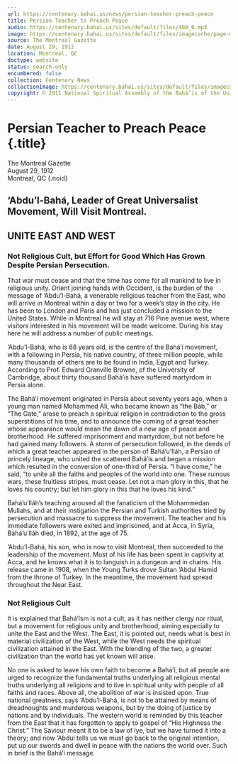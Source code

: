 ```yaml
---
url: https://centenary.bahai.us/news/persian-teacher-preach-peace
title: Persian Teacher to Preach Peace
audio: https://centenary.bahai.us/sites/default/files/408_0.mp3
image: https://centenary.bahai.us/sites/default/files/imagecache/page-main-image/images/press_clippings/08-29-1912_The_Montreal_Gazette_Persian_Teach_to_Preach_Peace.png
source: The Montreal Gazette
date: August 29, 1912
location: Montreal, QC
doctype: website
status: search-only
encumbered: false
collection: Centenary News
collectionImage: https://centenary.bahai.us/sites/default/files/imagecache/theme-image/main_image/abdulbaha-overview-small_0.jpg
copyright: © 2011 National Spiritual Assembly of the Bahá’ís of the United States
---
```



# Persian Teacher to Preach Peace {.title}

The Montreal Gazette  
August 29, 1912  
Montreal, QC
{.noid}  



‘Abdu’l-Bahá, Leader of Great Universalist Movement, Will Visit Montreal.
-------------------------------------------------------------------------

UNITE EAST AND WEST
-------------------

### Not Religious Cult, but Effort for Good Which Has Grown Despite Persian Persecution.

That war must cease and that the time has come for all mankind to live in religious unity. Orient joining hands with Occident, is the burden of the message of ‘Abdu’l-Bahá, a venerable religious teacher from the East, who will arrive in Montreal within a day or two for a week’s stay in the city. He has been to London and Paris and has just concluded a mission to the United States. While in Montreal he will stay at 716 Pine avenue west, where visitors interested in his movement will be made welcome. During his stay here he will address a number of public meetings.

‘Abdu’l-Bahá, who is 68 years old, is the centre of the Bahá’í movement, with a following in Persia, his native country, of three million people, while many thousands of others are to be found in India, Egypt and Turkey. According to Prof. Edward Granville Browne, of the University of Cambridge, about thirty thousand Bahá’ís have suffered martyrdom in Persia alone.

The Bahá’í movement originated in Persia about seventy years ago, when a young man named Mohammed Ali, who became known as “the Báb,” or “The Gate,” arose to preach a spiritual religion in contradiction to the gross superstitions of his time, and to announce the coming of a great teacher whose appearance would mean the dawn of a new age of peace and brotherhood. He suffered imprisonment and martyrdom, but not before he had gained many followers. A storm of persecution followed, in the deeds of which a great teacher appeared in the person of Bahá’u’lláh, a Persian of princely lineage, who united the scattered Bahá’ís and began a mission which resulted in the conversion of one-third of Persia. “I have come,” he said, “to unite all the faiths and peoples of the world into one. These ruinous wars, these fruitless stripes, must cease. Let not a man glory in this, that he loves his country; but let him glory in this that he loves his kind.”

Bahá’u’lláh’s teaching aroused all the fanaticism of the Mohammedan Mullahs, and at their instigation the Persian and Turkish authorities tried by persecution and massacre to suppress the movement. The teacher and his immediate followers were exited and imprisoned, and at Acca, in Syria, Bahá’u’lláh died, in 1892, at the age of 75.

‘Abdu’l-Bahá, his son, who is now to visit Montreal, then succeeded to the leadership of the movement. Most of his life has been spent in captivity at Acca, and he knows what it is to languish in a dungeon and in chains. His release came in 1908, when the Young Turks drove Sultan ‘Abdul Hamid from the throne of Turkey. In the meantime, the movement had spread throughout the Near East.

### Not Religious Cult

It is explained that Bahá’ísm is not a cult, as it has neither clergy nor ritual, but a movement for religious unity and brotherhood, aiming especially to unite the East and the West. The East, it is pointed out, needs what is best in material civilization of the West, while the West needs the spiritual civilization attained in the East. With the blending of the two, a greater civilization than the world has yet known will arise.

No one is asked to leave his own faith to become a Bahá’í, but all people are urged to recognize the fundamental truths underlying all religious mental truths underlying all religions and to live in spiritual unity with people of all faiths and races. Above all, the abolition of war is insisted upon. True national greatness, says ‘Abdu’l-Bahá, is not to be attained by means of dreadnoughts and murderous weapons, but by the doing of justice by nations and by individuals. The western world is reminded by this teacher from the East that it has forgotten to apply to gospel of “His Highness the Christ.” The Saviour meant it to be a law of lye, but we have turned it into a theory; and now ‘Abdul tells us we must go back to the original intention, put up our swords and dwell in peace with the nations the world over. Such in brief is the Bahá’í message.